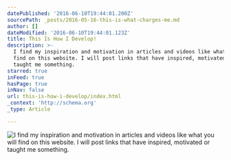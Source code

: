 ```yaml
---
datePublished: '2016-06-10T19:44:01.200Z'
sourcePath: _posts/2016-05-16-this-is-what-charges-me.md
author: []
dateModified: '2016-06-10T19:44:01.123Z'
title: This Is How I Develop!
description: >-
  I find my inspiration and motivation in articles and videos like what you will
  find on this website. I will post links that have inspired, motivated or
  taught me something. 
starred: true
inFeed: true
hasPage: true
inNav: false
url: this-is-how-i-develop/index.html
_context: 'http://schema.org'
_type: Article

---
```

![I find my inspiration and motivation in articles and videos like what you will find on this website. I will post links that have inspired, motivated or taught me something. ](https://the-grid-user-content.s3-us-west-2.amazonaws.com/bb02b10e-bc54-46e3-8451-2a86522c79e6.gif)
